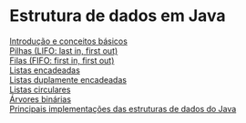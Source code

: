 # Estrutura de dados em Java

[Introdução e conceitos básicos](/Arquivos/Conteudo/2%20-%20Conhecendo%20a%20linguagem%20Java/2.5.1%20Introducao%20e%20conceitos%20basicos.md)<br>
[Pilhas (LIFO: last in, first out)](/Arquivos/Conteudo/2%20-%20Conhecendo%20a%20linguagem%20Java/2.5.2%20Pilhas%20lifo.md)<br>
[Filas (FIFO: first in, first out)](/Arquivos/Conteudo/2%20-%20Conhecendo%20a%20linguagem%20Java/2.5.3%20Filas%20fifo.md)<br>
[Listas encadeadas](/Arquivos/Conteudo/2%20-%20Conhecendo%20a%20linguagem%20Java/2.5.4%20Listas%20encadeadas.md)<br>
[Listas duplamente encadeadas](/Arquivos/Conteudo/2%20-%20Conhecendo%20a%20linguagem%20Java/2.5.5%20Listas%20duplamente%20encadeadas.md)<br>
[Listas circulares](/Arquivos/Conteudo/2%20-%20Conhecendo%20a%20linguagem%20Java/2.5.6%20Listas%20circulares.md)<br>
[Árvores binárias](/Arquivos/Conteudo/2%20-%20Conhecendo%20a%20linguagem%20Java/2.5.7%20%C3%81rvores%20binarias.md)<br>
[Principais implementações das estruturas de dados do Java](/Arquivos/Conteudo/2%20-%20Conhecendo%20a%20linguagem%20Java/2.5.8%20Principais%20implementacoes.md)